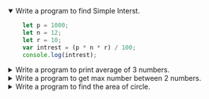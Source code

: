 <details open>
<summary>Write a program to find Simple Interst.</summary>
<p>

```javascript
    let p = 1000;
    let n = 12;
    let r = 10;
    var intrest = (p * n * r) / 100;
    console.log(intrest);
```

</p>
</details>

<details>
<summary>Write a program to print average of 3 numbers.</summary>
<p>

```javascript
    let num1 = 9;
    let num2 = 10;
    let num3 = 8;
    let average = ( num1 + num2 + num3 ) / 3;
    console.log(average)
```

</p>
</details>

<details>
<summary>Write a program to get max number between 2 numbers.</summary>
<p>

```javascript
    let num1 = 20;
    let num2 = 5;
    var maxNum = 0;
    if (num1 < num2) {
        maxNum = num2;
    } else {
        maxNum = num1;
    }
    console.log(maxNum);
```

</p>
</details>
<details>
<summary>Write a program to find the area of circle.</summary>
<p>

```javascript
    let radious=4;
    let pi=3.14;
   var area=pi*radious*radious;

    console.log("area of circle is:"area);
```

</p>
</details>

